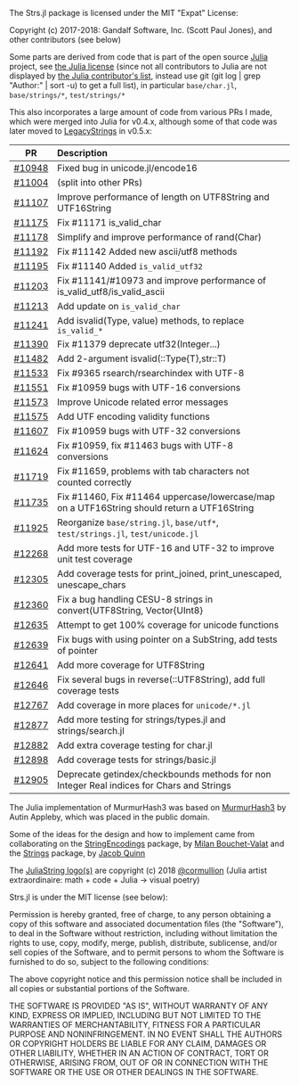 The Strs.jl package is licensed under the MIT "Expat" License:

Copyright (c) 2017-2018: Gandalf Software, Inc. (Scott Paul Jones), and other contributors (see below)

Some parts are derived from code that is part of the open source [Julia](https://github.com/JuliaLang/julia) project, see [the Julia license](https://github.com/JuliaLang/julia/blob/master/LICENSE.md) (since not all contributors to Julia are not displayed by [the Julia contributor's list](https://github.com/JuliaLang/julia/contributors), instead use git (git log | grep "Author:" | sort -u) to get a full list), in particular `base/char.jl`, `base/strings/*`, `test/strings/*`

This also incorporates a large amount of code from various PRs I made, which were merged into Julia for v0.4.x, although some of that code was later moved to [LegacyStrings](https://github.com/JuliaArchive/LegacyStrings.jl) in v0.5.x:

| **PR** | **Description** |
|:--------:|:-------------------------------------------|
| [#10948](https://github.com/JuliaLang/julia/pull/10948) | Fixed bug in unicode.jl/encode16 |
| [#11004](https://github.com/JuliaLang/julia/pull/11004) | (split into other PRs) |
| [#11107](https://github.com/JuliaLang/julia/pull/11107) | Improve performance of length on UTF8String and UTF16String |
| [#11175](https://github.com/JuliaLang/julia/pull/11175) | Fix #11171 is_valid_char |
| [#11178](https://github.com/JuliaLang/julia/pull/11178) | Simplify and improve performance of rand(Char) |
| [#11192](https://github.com/JuliaLang/julia/pull/11192) | Fix #11142 Added new ascii/utf8 methods |
| [#11195](https://github.com/JuliaLang/julia/pull/11195) | Fix #11140 Added `is_valid_utf32` |
| [#11203](https://github.com/JuliaLang/julia/pull/11203) | Fix #11141/#10973 and improve performance of is_valid_utf8/is_valid_ascii |
| [#11213](https://github.com/JuliaLang/julia/pull/11213) | Add update on `is_valid_char` |
| [#11241](https://github.com/JuliaLang/julia/pull/11241) | Add isvalid(Type, value) methods, to replace `is_valid_*` |
| [#11390](https://github.com/JuliaLang/julia/pull/11390) | Fix #11379 deprecate utf32(Integer...) |
| [#11482](https://github.com/JuliaLang/julia/pull/11482) | Add 2-argument isvalid(::Type{T},str::T) |
| [#11533](https://github.com/JuliaLang/julia/pull/11533) | Fix #9365 rsearch/rsearchindex with UTF-8 |
| [#11551](https://github.com/JuliaLang/julia/pull/11551) | Fix #10959 bugs with UTF-16 conversions |
| [#11573](https://github.com/JuliaLang/julia/pull/11573) | Improve Unicode related error messages  |
| [#11575](https://github.com/JuliaLang/julia/pull/11575) | Add UTF encoding validity functions |
| [#11607](https://github.com/JuliaLang/julia/pull/11607) | Fix #10959 bugs with UTF-32 conversions |
| [#11624](https://github.com/JuliaLang/julia/pull/11624) | Fix #10959, fix #11463 bugs with UTF-8 conversions |
| [#11719](https://github.com/JuliaLang/julia/pull/11719) | Fix #11659, problems with tab characters not counted correctly |
| [#11735](https://github.com/JuliaLang/julia/pull/11735) | Fix #11460, Fix #11464 uppercase/lowercase/map on a UTF16String should return a UTF16String |
| [#11925](https://github.com/JuliaLang/julia/pull/11925) | Reorganize `base/string.jl`, `base/utf*`, `test/strings.jl`, `test/unicode.jl` |
| [#12268](https://github.com/JuliaLang/julia/pull/12268) | Add more tests for UTF-16 and UTF-32 to improve unit test coverage |
| [#12305](https://github.com/JuliaLang/julia/pull/12305) | Add coverage tests for print_joined, print_unescaped, unescape_chars |
| [#12360](https://github.com/JuliaLang/julia/pull/12360) | Fix a bug handling CESU-8 strings in convert(UTF8String, Vector{UInt8} |
| [#12635](https://github.com/JuliaLang/julia/pull/12635) | Attempt to get 100% coverage for unicode functions |
| [#12639](https://github.com/JuliaLang/julia/pull/12639) | Fix bugs with using pointer on a SubString, add tests of pointer |
| [#12641](https://github.com/JuliaLang/julia/pull/12641) | Add more coverage for UTF8String |
| [#12646](https://github.com/JuliaLang/julia/pull/12646) | Fix several bugs in reverse(::UTF8String), add full coverage tests |
| [#12767](https://github.com/JuliaLang/julia/pull/12767) | Add coverage in more places for `unicode/*.jl` |
| [#12877](https://github.com/JuliaLang/julia/pull/12877) | Add more testing for strings/types.jl and strings/search.jl |
| [#12882](https://github.com/JuliaLang/julia/pull/12882) | Add extra coverage testing for char.jl |
| [#12898](https://github.com/JuliaLang/julia/pull/12898) | Add coverage tests for strings/basic.jl |
| [#12905](https://github.com/JuliaLang/julia/pull/12905) | Deprecate getindex/checkbounds methods for non Integer Real indices for Chars and Strings |

The Julia implementation of MurmurHash3 was based on [MurmurHash3](https://github.com/JuliaLang/julia/blob/master/src/support/MurmurHash3.c) by Autin Appleby, which was placed in the public domain.

Some of the ideas for the design and how to implement came from collaborating on the [StringEncodings](https://github.com/nalimilan/StringEncodings.jl) package, by [Milan Bouchet-Valat](https://github.com/nalimilan) and the [Strings](https://github.com/quinnj/Strings.jl) package, by [Jacob Quinn](https://github.com/quinnj)

The [JuliaString logo(s)](Logo.gif) are copyright (c) 2018 [@cormullion](https://github.com/cormullion) (Julia artist extraordinaire: math + code + Julia -> visual poetry)

Strs.jl is under the MIT license (see below):

Permission is hereby granted, free of charge, to any person obtaining a copy
of this software and associated documentation files (the "Software"), to deal
in the Software without restriction, including without limitation the rights
to use, copy, modify, merge, publish, distribute, sublicense, and/or sell
copies of the Software, and to permit persons to whom the Software is
furnished to do so, subject to the following conditions:

The above copyright notice and this permission notice shall be included in all
copies or substantial portions of the Software.

THE SOFTWARE IS PROVIDED "AS IS", WITHOUT WARRANTY OF ANY KIND, EXPRESS OR
IMPLIED, INCLUDING BUT NOT LIMITED TO THE WARRANTIES OF MERCHANTABILITY,
FITNESS FOR A PARTICULAR PURPOSE AND NONINFRINGEMENT. IN NO EVENT SHALL THE
AUTHORS OR COPYRIGHT HOLDERS BE LIABLE FOR ANY CLAIM, DAMAGES OR OTHER
LIABILITY, WHETHER IN AN ACTION OF CONTRACT, TORT OR OTHERWISE, ARISING FROM,
OUT OF OR IN CONNECTION WITH THE SOFTWARE OR THE USE OR OTHER DEALINGS IN THE
SOFTWARE.

